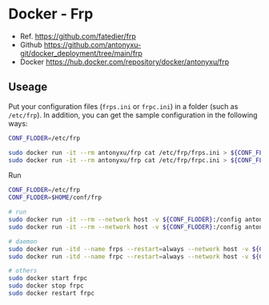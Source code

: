 # Docker - Frp

- Ref. https://github.com/fatedier/frp
- Github https://github.com/antonyxu-git/docker_deployment/tree/main/frp
- Docker https://hub.docker.com/repository/docker/antonyxu/frp

## Useage

Put your configuration files (`frps.ini` or `frpc.ini`) in a folder (such as `/etc/frp`).
In addition, you can get the sample configuration in the following ways:

```bash
CONF_FLODER=/etc/frp

sudo docker run -it --rm antonyxu/frp cat /etc/frp/frps.ini > ${CONF_FLODER}/frps.ini
sudo docker run -it --rm antonyxu/frp cat /etc/frp/frpc.ini > ${CONF_FLODER}/frpc.ini
```

Run
```bash
CONF_FLODER=/etc/frp
CONF_FLODER=$HOME/conf/frp

# run
sudo docker run -it --rm --network host -v ${CONF_FLODER}:/config antonyxu/frp frps
sudo docker run -it --rm --network host -v ${CONF_FLODER}:/config antonyxu/frp frpc

# daemon
sudo docker run -itd --name frps --restart=always --network host -v ${CONF_FLODER}:/config antonyxu/frp frps
sudo docker run -itd --name frpc --restart=always --network host -v ${CONF_FLODER}:/config antonyxu/frp frpc

# others
sudo docker start frpc
sudo docker stop frpc
sudo docker restart frpc
```
